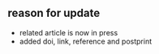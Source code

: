 
## reason for update

- related article is now in press
- added doi, link, reference and postprint
